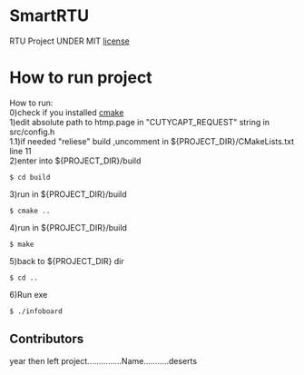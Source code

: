 # SmartRTU
RTU Project
UNDER MIT [license](LICENSE)  
# How to run project  
How to run:  
0)check if you installed [cmake](https://github.com/RazdolbayOne/GuidesPull/tree/master/Make/CMake)  
1)edit absolute path to htmp.page in "CUTYCAPT_REQUEST" string in src/config.h  
 1.1)if needed "reliese" build ,uncomment  in ${PROJECT_DIR}/CMakeLists.txt line 11  
2)enter into ${PROJECT_DIR}/build   
```shell  
$ cd build
```  
3)run in ${PROJECT_DIR}/build   
```shell  
$ cmake ..
```  
4)run in ${PROJECT_DIR}/build  
```shell  
$ make
```  
5)back to ${PROJECT_DIR} dir  
```shell
$ cd ..
```  
6)Run exe  
```shell  
$ ./infoboard
```  

## Contributors  
year then left project...............Name...........deserts

